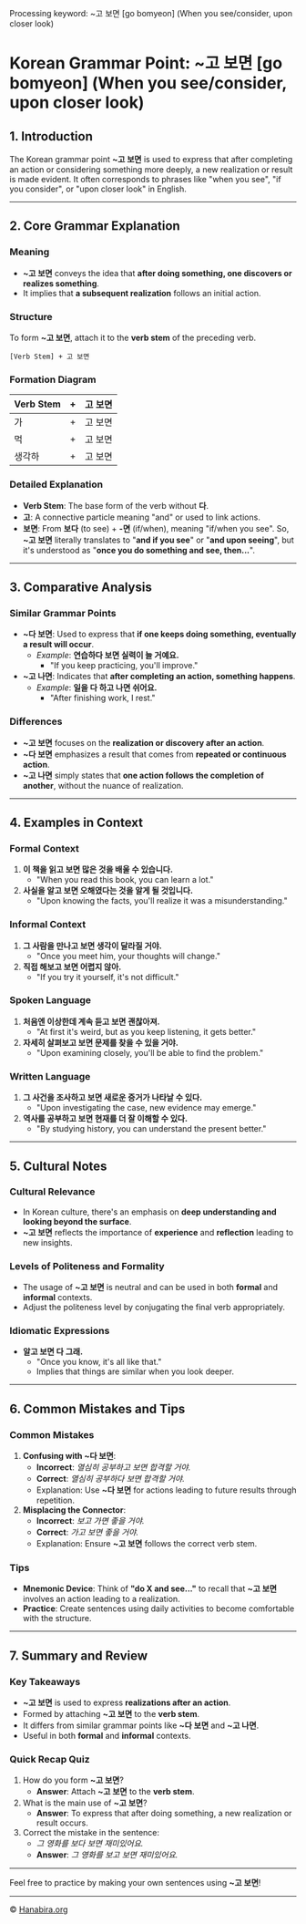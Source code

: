 Processing keyword: ~고 보면 [go bomyeon] (When you see/consider, upon closer look)
# Korean Grammar Point: ~고 보면 [go bomyeon] (When you see/consider, upon closer look)

## 1. Introduction
The Korean grammar point **~고 보면** is used to express that after completing an action or considering something more deeply, a new realization or result is made evident. It often corresponds to phrases like "when you see", "if you consider", or "upon closer look" in English.

---
## 2. Core Grammar Explanation
### Meaning
- **~고 보면** conveys the idea that **after doing something, one discovers or realizes something**.
- It implies that **a subsequent realization** follows an initial action.
### Structure
To form **~고 보면**, attach it to the **verb stem** of the preceding verb.
```
[Verb Stem] + 고 보면
```
### Formation Diagram

| Verb Stem |   +   | 고 보면 |
|-----------|-------|---------|
| 가         | +     | 고 보면 |
| 먹         | +     | 고 보면 |
| 생각하     | +     | 고 보면 |

### Detailed Explanation
- **Verb Stem**: The base form of the verb without **다**.
- **고**: A connective particle meaning "and" or used to link actions.
- **보면**: From **보다** (to see) + **-면** (if/when), meaning "if/when you see".
So, **~고 보면** literally translates to "**and if you see**" or "**and upon seeing**", but it's understood as "**once you do something and see, then...**".
---
## 3. Comparative Analysis
### Similar Grammar Points
- **~다 보면**: Used to express that **if one keeps doing something, eventually a result will occur**.
  - *Example*: **연습하다 보면 실력이 늘 거예요.**
    - "If you keep practicing, you'll improve."
- **~고 나면**: Indicates that **after completing an action, something happens**.
  - *Example*: **일을 다 하고 나면 쉬어요.**
    - "After finishing work, I rest."
### Differences
- **~고 보면** focuses on the **realization or discovery after an action**.
- **~다 보면** emphasizes a result that comes from **repeated or continuous action**.
- **~고 나면** simply states that **one action follows the completion of another**, without the nuance of realization.
---
## 4. Examples in Context
### Formal Context
1. **이 책을 읽고 보면 많은 것을 배울 수 있습니다.**
   - "When you read this book, you can learn a lot."
2. **사실을 알고 보면 오해였다는 것을 알게 될 것입니다.**
   - "Upon knowing the facts, you'll realize it was a misunderstanding."
### Informal Context
1. **그 사람을 만나고 보면 생각이 달라질 거야.**
   - "Once you meet him, your thoughts will change."
2. **직접 해보고 보면 어렵지 않아.**
   - "If you try it yourself, it's not difficult."
### Spoken Language
1. **처음엔 이상한데 계속 듣고 보면 괜찮아져.**
   - "At first it's weird, but as you keep listening, it gets better."
2. **자세히 살펴보고 보면 문제를 찾을 수 있을 거야.**
   - "Upon examining closely, you'll be able to find the problem."
### Written Language
1. **그 사건을 조사하고 보면 새로운 증거가 나타날 수 있다.**
   - "Upon investigating the case, new evidence may emerge."
2. **역사를 공부하고 보면 현재를 더 잘 이해할 수 있다.**
   - "By studying history, you can understand the present better."
---
## 5. Cultural Notes
### Cultural Relevance
- In Korean culture, there's an emphasis on **deep understanding and looking beyond the surface**.
- **~고 보면** reflects the importance of **experience** and **reflection** leading to new insights.
### Levels of Politeness and Formality
- The usage of **~고 보면** is neutral and can be used in both **formal** and **informal** contexts.
- Adjust the politeness level by conjugating the final verb appropriately.
### Idiomatic Expressions
- **알고 보면 다 그래.**
  - "Once you know, it's all like that."
  - Implies that things are similar when you look deeper.
---
## 6. Common Mistakes and Tips
### Common Mistakes
1. **Confusing with ~다 보면**:
   - **Incorrect**: *열심히 공부하고 보면 합격할 거야.*
   - **Correct**: *열심히 공부하다 보면 합격할 거야.*
   - Explanation: Use **~다 보면** for actions leading to future results through repetition.
2. **Misplacing the Connector**:
   - **Incorrect**: *보고 가면 좋을 거야.*
   - **Correct**: *가고 보면 좋을 거야.*
   - Explanation: Ensure **~고 보면** follows the correct verb stem.
### Tips
- **Mnemonic Device**: Think of **"do X and see..."** to recall that **~고 보면** involves an action leading to a realization.
- **Practice**: Create sentences using daily activities to become comfortable with the structure.
---
## 7. Summary and Review
### Key Takeaways
- **~고 보면** is used to express **realizations after an action**.
- Formed by attaching **~고 보면** to the **verb stem**.
- It differs from similar grammar points like **~다 보면** and **~고 나면**.
- Useful in both **formal** and **informal** contexts.
### Quick Recap Quiz
1. How do you form **~고 보면**?
   - **Answer**: Attach **~고 보면** to the **verb stem**.
2. What is the main use of **~고 보면**?
   - **Answer**: To express that after doing something, a new realization or result occurs.
3. Correct the mistake in the sentence:
   - *그 영화를 보다 보면 재미있어요.*
   - **Answer**: *그 영화를 보고 보면 재미있어요.*
---
Feel free to practice by making your own sentences using **~고 보면**!

---
© [Hanabira.org](https://hanabira.org)
